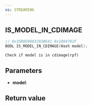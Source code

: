 ```yaml
---
ns: STREAMING
---
```

## IS_MODEL_IN_CDIMAGE

```c
// 0x35B9E0803292B641 0x1094782F
BOOL IS_MODEL_IN_CDIMAGE(Hash model);
```

```
Check if model is in cdimage(rpf)  
```

## Parameters
* **model**: 

## Return value
